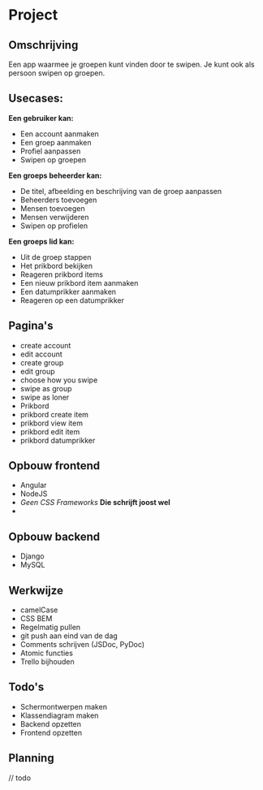 # Project

## Omschrijving
Een app waarmee je groepen kunt vinden door te swipen. Je kunt ook als persoon swipen op groepen. 

## Usecases:
**Een gebruiker kan:**
- Een account aanmaken
- Een groep aanmaken
- Profiel aanpassen
- Swipen op groepen

**Een groeps beheerder kan:**
- De titel, afbeelding en beschrijving van de groep aanpassen
- Beheerders toevoegen
- Mensen toevoegen
- Mensen verwijderen
- Swipen op profielen

**Een groeps lid kan:**
- Uit de groep stappen
- Het prikbord bekijken
- Reageren prikbord items
- Een nieuw prikbord item aanmaken
- Een datumprikker aanmaken
- Reageren op een datumprikker

## Pagina's
- create account
- edit account
- create group
- edit group
- choose how you swipe
- swipe as group
- swipe as loner
- Prikbord
- prikbord create item
- prikbord view item
- prikbord edit item
- prikbord datumprikker

## Opbouw frontend
- Angular
- NodeJS
- *Geen CSS Frameworks* **Die schrijft joost wel**
- 

## Opbouw backend
- Django
- MySQL

## Werkwijze
- camelCase
- CSS BEM
- Regelmatig pullen
- git push aan eind van de dag
- Comments schrijven (JSDoc, PyDoc)
- Atomic functies
- Trello bijhouden

## Todo's
- Schermontwerpen maken
- Klassendiagram maken
- Backend opzetten
- Frontend opzetten

## Planning
// todo